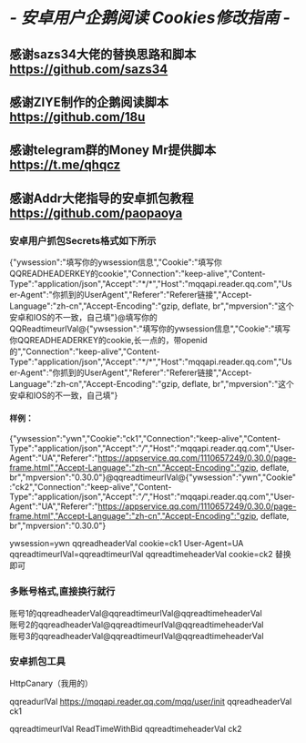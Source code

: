 # *- 安卓用户企鹅阅读 Cookies修改指南 -*

## 感谢sazs34大佬的替换思路和脚本  https://github.com/sazs34  
## 感谢ZIYE制作的企鹅阅读脚本  https://github.com/18u  
## 感谢telegram群的Money Mr提供脚本 https://t.me/qhqcz
## 感谢Addr大佬指导的安卓抓包教程 https://github.com/paopaoya

### 安卓用户抓包Secrets格式如下所示  
{"ywsession":"填写你的ywsession信息","Cookie":"填写你QQREADHEADERKEY的cookie","Connection":"keep-alive","Content-Type":"application/json","Accept":"\*/\*\","Host":"mqqapi.reader.qq.com","User-Agent":"你抓到的UserAgent","Referer":"Referer链接","Accept-Language":"zh-cn","Accept-Encoding":"gzip, deflate, br","mpversion":"这个安卓和IOS的不一致，自己填"}@填写你的QQReadtimeurlVal@{"ywsession":"填写你的ywsession信息","Cookie":"填写你QQREADHEADERKEY的cookie,长一点的，带openid的","Connection":"keep-alive","Content-Type":"application/json","Accept":"\*/\*\","Host":"mqqapi.reader.qq.com","User-Agent":"你抓到的UserAgent","Referer":"Referer链接","Accept-Language":"zh-cn","Accept-Encoding":"gzip, deflate, br","mpversion":"这个安卓和IOS的不一致，自己填"}





#### 样例：  
{"ywsession":"ywn","Cookie":"ck1","Connection":"keep-alive","Content-Type":"application/json","Accept":"*/*","Host":"mqqapi.reader.qq.com","User-Agent":"UA","Referer":"https://appservice.qq.com/1110657249/0.30.0/page-frame.html","Accept-Language":"zh-cn","Accept-Encoding":"gzip, deflate, br","mpversion":"0.30.0"}@qqreadtimeurlVal@{"ywsession":"ywn","Cookie":"ck2","Connection":"keep-alive","Content-Type":"application/json","Accept":"*/*","Host":"mqqapi.reader.qq.com","User-Agent":"UA","Referer":"https://appservice.qq.com/1110657249/0.30.0/page-frame.html","Accept-Language":"zh-cn","Accept-Encoding":"gzip, deflate, br","mpversion":"0.30.0"}

ywsession=ywn
qqreadheaderVal cookie=ck1
User-Agent=UA
qqreadtimeurlVal=qqreadtimeurlVal
qqreadtimeheaderVal cookie=ck2
替换即可
### 多账号格式,直接换行就行  
账号1的qqreadheaderVal@qqreadtimeurlVal@qqreadtimeheaderVal  
账号2的qqreadheaderVal@qqreadtimeurlVal@qqreadtimeheaderVal  
账号3的qqreadheaderVal@qqreadtimeurlVal@qqreadtimeheaderVal  

### 安卓抓包工具  
HttpCanary（我用的）

qqreadurlVal https://mqqapi.reader.qq.com/mqq/user/init
qqreadheaderVal   ck1

qqreadtimeurlVal   ReadTimeWithBid
qqreadtimeheaderVal   ck2
